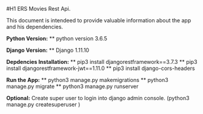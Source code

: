 #H1 ERS Movies Rest Api.

This document is intendeed to provide valuable information about the app and his dependencies.

__Python Version:__
** python version 3.6.5

__Django Version:__
** Django 1.11.10

__Depdencies Installation:__
** pip3 install djangorestframework==3.7.3 
** pip3 install djangorestframework-jwt==1.11.0
** pip3 install django-cors-headers

__Run the App:__
** python3 manage.py makemigrations
** python3 manage.py migrate
** python3 manage.py runserver

__Optional:__ Create super user to login into django admin console. (python3 manage.py createsuperuser )



